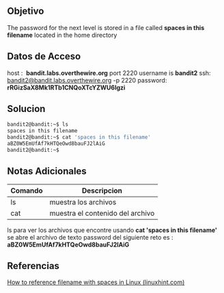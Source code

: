 ## Objetivo
The password for the next level is stored in a file called **spaces in this filename** located in the home directory
## Datos de Acceso
host :  **bandit.labs.overthewire.org** port 2220
username is **bandit2**
ssh:  bandit2@bandit.labs.overthewire.org -p 2220
password: **rRGizSaX8Mk1RTb1CNQoXTcYZWU6lgzi**
## Solucion

``` bash
bandit2@bandit:~$ ls
spaces in this filename
bandit2@bandit:~$ cat 'spaces in this filename'
aBZ0W5EmUfAf7kHTQeOwd8bauFJ2lAiG
bandit2@bandit:~$
```

## Notas Adicionales

| Comando | Descripcion |
| ---- | ----|
| ls| muestra los archivos|
| cat | muestra el contenido del archivo |

ls para ver los archivos que encontre 
usando **cat 'spaces in this filename'** se abre el archivo de texto 
password del siguiente reto es : **aBZ0W5EmUfAf7kHTQeOwd8bauFJ2lAiG**
## Referencias

[How to reference filename with spaces in Linux (linuxhint.com)](https://linuxhint.com/reference-filename-with-spaces-linux/)



